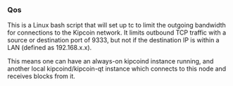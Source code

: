 ### Qos ###

This is a Linux bash script that will set up tc to limit the outgoing bandwidth for connections to the Kipcoin network. It limits outbound TCP traffic with a source or destination port of 9333, but not if the destination IP is within a LAN (defined as 192.168.x.x).

This means one can have an always-on kipcoind instance running, and another local kipcoind/kipcoin-qt instance which connects to this node and receives blocks from it.
